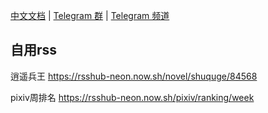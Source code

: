 [中文文档](https://docs.rsshub.app) | [Telegram 群](https://t.me/rsshub) | [Telegram 频道](https://t.me/awesomeRSSHub)

## 自用rss
逍遥兵王 https://rsshub-neon.now.sh/novel/shuquge/84568

pixiv周排名 https://rsshub-neon.now.sh/pixiv/ranking/week
